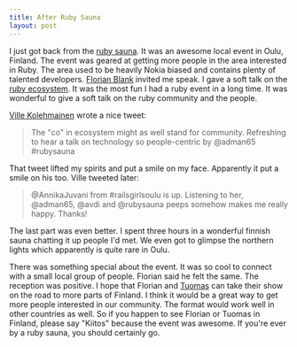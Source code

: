 ```yaml
---
title: After Ruby Sauna
layout: post
---
```


I just got back from the [ruby sauna](http://rubysauna.org). It was an
awesome local event in Oulu, Finland. The event was geared at getting
more people in the area interested in Ruby. The area used to be
heavily Nokia biased and contains plenty of talented developers.
[Florian Blank](http://twitter.com/polarblau) invited me speak.
I gave a soft talk on the [ruby ecosystem](https://speakerdeck.com/ahawkins/ruby-a-wonderfully-diverse-ecosystem).
It was the most fun I had a ruby event in a long time. It was
wonderful to give a soft talk on the ruby community and the people.

[Ville Kolehmainen](http://twitter.com/villek) wrote a nice tweet:

> The "co" in ecosystem might as well stand for community. Refreshing
> to hear a talk on technology so people-centric by @adman65
> \#rubysauna

That tweet lifted my spirits and put a smile on my face. Apparently it
put a smile on his too. Ville tweeted later:

> @AnnikaJuvani from #railsgirlsoulu is up. Listening to her,
> @adman65, @avdi and @rubysauna peeps somehow makes me really happy.
> Thanks!

The last part was even better. I spent three hours in a wonderful
finnish sauna chatting it up people I'd met. We even got to glimpse
the northern lights which apparently is quite rare in Oulu.

There was something special about the event. It was so cool to connect
with a small local group of people. Florian said he felt the same. The
reception was positive. I hope that Florian and
[Tuomas](http://twitter.com/tuomasj) can take their show on the road
to more parts of Finland. I think it would be a great way to get more
people interested in our community. The format would work well in
other countries as well. So if you happen to see Florian or Tuomas in
Finland, please say "Kiitos" because the event was awesome. If you're
ever by a ruby sauna, you should certainly go.
